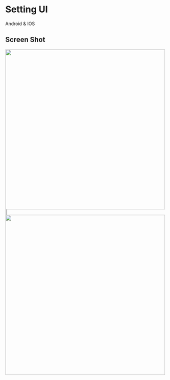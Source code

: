# Setting UI

Android & IOS

## Screen Shot

<img src = "https://user-images.githubusercontent.com/122794880/213916836-e950ad29-d8bb-4295-8ef8-dda28ce74e6a.jpeg" height="500px"/> |
<img src = "https://user-images.githubusercontent.com/122794880/213917338-ca2cac3b-5428-4a35-abfd-16ddc120392d.jpeg" height="500px"/>



